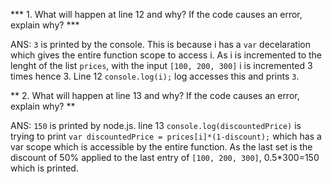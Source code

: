 *** 1. What will happen at line 12 and why? If the code causes an error, explain why? ***

ANS: `3` is printed by the console. This is because i has a `var` decelaration which gives the entire function scope to access i. As i is incremented to the lenght of the list `prices`, with the input `[100, 200, 300]` i is incremented 3 times hence 3. Line 12 `console.log(i);` log accesses this and prints `3`. 

** 2. What will happen at line 13 and why? If the code causes an error, explain why? **

ANS: `150` is printed by node.js. line 13 `console.log(discountedPrice)` is trying to print `var discountedPrice = prices[i]*(1-discount);` which has a var scope which is accessible by the entire function. As the last set is the discount of 50% applied to the last entry of `[100, 200, 300]`, 0.5*300=150 which is printed.
